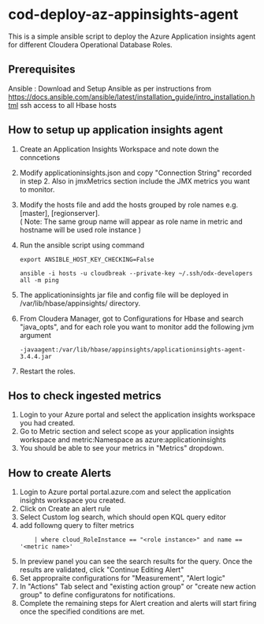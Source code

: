 # cod-deploy-az-appinsights-agent
This is a simple ansible script to deploy the Azure Application insights agent for different Cloudera Operational Database Roles.

## Prerequisites
Ansible : Download and Setup Ansible as per instructions from https://docs.ansible.com/ansible/latest/installation_guide/intro_installation.html
ssh access to all Hbase hosts

## How to setup up application insights agent
1. Create an Application Insights Workspace and note down the conncetions
2. Modify applicationinsights.json and copy "Connection String" recorded in step 2. Also in jmxMetrics section include the JMX metrics you want to monitor.
3. Modify the hosts file and add the hosts grouped by role names e.g. [master], [regionserver].<br />( Note: The same group name will appear as role name in metric and hostname will be used role instance )
4. Run the ansible script using command

    ```export ANSIBLE_HOST_KEY_CHECKING=False```
    
    ```ansible -i hosts -u cloudbreak --private-key ~/.ssh/odx-developers all -m ping```
5. The applicationinsights jar file and config file will be deployed in /var/lib/hbase/appinsights/<rolename> directory.
6. From Cloudera Manager, got to Configurations for Hbase and search "java_opts", and for each role you want to monitor add the following jvm argument

    ```-javaagent:/var/lib/hbase/appinsights/applicationinsights-agent-3.4.4.jar```

7. Restart the roles.

## Hos to check ingested metrics
1. Login to your Azure portal and select the application insights workspace you had created.
2. Go to Metric section and select scope as your application insights workspace and metric:Namespace as azure:applicationinsights
3. You should be able to see your metrics in "Metrics" dropdown.

## How to create Alerts
1. Login to Azure portal portal.azure.com and select the application insights workspace you created.
2. Click on Create an alert rule
3. Select Custom log search, which should open KQL query editor
4. add followng query to filter metrics
    ```customMetrics
        | where cloud_RoleInstance == "<role instance>" and name == '<metric name>'
    ```
5. In preview panel you can see the search results for the query. Once the results are validated, click "Continue Editing Alert"
6. Set appropraite configurations for "Measurement", "Alert logic"
7. In "Actions" Tab select and "existing action group" or "create new action group" to define configuratons for notifications.
8. Complete the remaining steps for Alert creation and alerts will start firing once the specified conditions are met.


  
